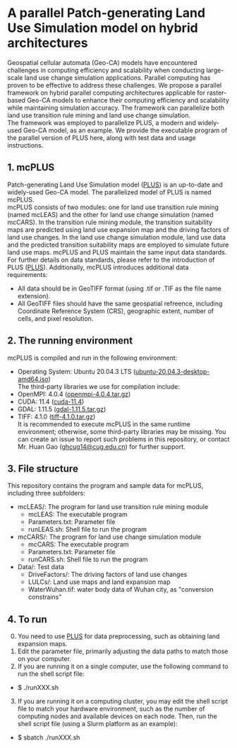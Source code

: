 # A parallel Patch-generating Land Use Simulation model on hybrid architectures
Geospatial cellular automata (Geo-CA) models have encountered challenges in computing efficiency and scalability when conducting large-scale land use change simulation applications. Parallel computing has proven to be effective to address these challenges. We propose a parallel framework on hybrid parallel computing architectures applicable for raster-based Geo-CA models to enhance their computing efficiency and scalability while maintaining simulation accuracy. The framework can parallelize both land use transition rule mining and land use change simulation.  
The framework was employed to parallelize PLUS, a modern and widely-used Geo-CA model, as an example. We provide the executable program of the parallel version of PLUS here, along with test data and usage instructions.  

## 1. mcPLUS
Patch-generating Land Use Simulation model ([PLUS](https://github.com/HPSCIL/Patch-generating_Land_Use_Simulation_Model.git)) is an up-to-date and widely-used Geo-CA model. The parallelized model of PLUS is named mcPLUS.   
mcPLUS consists of two modules: one for land use transition rule mining (named mcLEAS) and the other for land use change simulation (named mcCARS). In the transition rule mining module, the transition suitability maps are predicted using land use expansion map and the driving factors of land use changes. In the land use change simulation module, land use data and the predicted transition suitability maps are employed to simulate future land use maps. mcPLUS and PLUS maintain the same input data standards. For further details on data standards, please refer to the introduction of PLUS ([PLUS](https://github.com/HPSCIL/Patch-generating_Land_Use_Simulation_Model.git)). Additionally, mcPLUS introduces additional data requirements:
- All data should be in GeoTIFF format (using .tif or .TIF as the file name extension).
- All GeoTIFF files should have the same geospatial refreence, including Coordinate Reference System (CRS), geographic extent, number of cells, and pixel resolution.

## 2. The running environment
mcPLUS is compiled and run in the following environment:
- Operating System: Ubuntu 20.04.3 LTS ([ubuntu-20.04.3-desktop-amd64.iso](http://lt.releases.ubuntu.com/20.04.3/ubuntu-20.04.3-desktop-amd64.iso))  
The third-party libraries we use for compilation include:
- OpenMPI: 4.0.4 ([openmpi-4.0.4.tar.gz](https://download.open-mpi.org/release/open-mpi/v4.0/openmpi-4.0.4.tar.gz))
- CUDA: 11.4 ([cuda-11.4](https://developer.nvidia.com/cuda-11-4-0-download-archive))
- GDAL: 1.11.5 ([gdal-1.11.5.tar.gz](http://download.osgeo.org/gdal/1.11.5/gdal-1.11.5.tar.gz))
- TIFF: 4.1.0 ([tiff-4.1.0.tar.gz](https://download.osgeo.org/libtiff/tiff-4.1.0.tar.gz))  
It is recommended to execute mcPLUS in the same runtime environment; otherwise, some third-party libraries may be missing. You can create an issue to report such problems in this repository, or contact Mr. Huan Gao (ghcug14@cug.edu.cn) for further support.  

## 3. File structure
This repository contains the program and sample data for mcPLUS, including three subfolders:
- mcLEAS/:  The program for land use transition rule mining module
  - mcLEAS:         The executable program
  - Parameters.txt: Parameter file
  - runLEAS.sh:     Shell file to run the program
- mcCARS/:  The program for land use change simulation module
  - mcCARS:         The executable program
  - Parameters.txt: Parameter file
  - runCARS.sh:     Shell file to run the program
- Data/:    Test data
  - DriveFactors/:  The driving factors of land use changes
  - LULCs/:         Land use maps and land expansion map
  - WaterWuhan.tif: water body data of Wuhan city,  as "conversion constrains" 

## 4. To run
0. You need to use [PLUS](https://github.com/HPSCIL/Patch-generating_Land_Use_Simulation_Model.git) for data preprocessing, such as obtaining land expansion maps.
1. Edit the parameter file, primarily adjusting the data paths to match those on your computer.
2. If you are running it on a single computer, use the following command to run the shell script file:  
- $ ./runXXX.sh  
3. If you are running it on a computing cluster, you may edit the shell script file to match your hardware environment, such as the number of computing nodes and available devices on each node. Then, run the shell script file (using a Slurm platform as an example):  
- $ sbatch ./runXXX.sh
